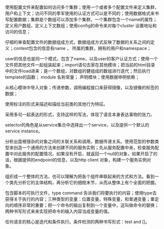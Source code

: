 使用配置文件来配置如何访问多个集群；使用一个或者多个配置文件来定义集群，用户和上下文；访问不同的季军使用的认证方式可以是不同的；使用数据格式来书写配置数据；集群是个数组可以添加多个集群，一个集群包含一个name的属性；定义用户数组，定义上下文数组；使用config的命令来对每个cluster 设置地址和访问的信息；

仔细的审查配置文件的数据组成方式，数据组成方式反映了数据的关系之间的定义；context包含的信息有name ， 所属的集群，拥有的用户和namespace；

user的信息也是同一个模式，包含了name，以及user的客户认证方式；使用一个文件把其他文件一起组装起来；import语句去家在其他模块；把当前的html目录中的文件load进来；是一个数组，对数组的健组成的数组进行迭代；然后执行template的函数； module 名称常量； 声明模块；使用数据申明依赖；

从核心模块中导入对象；传递参数，调用编程接口来获得镜像，以及镜像的标签的数据；

使用标注的形式来描述和描绘当前类的其他行为特征。


采用多句一起表达的形式，支持这样的写法，体现了语言本身表达事物的张力。

selector的角色是从service集合中选择出一个service，以及提供一个默认的service instance。

分析出盘根错杂的对象之间的关联关系和调用，数据传递关系。使用范型的参数类型来创造一个通用的方法来创建不同的服务实例；先从服务配置中来，检查服务配置中对此服务的配置情况，如果没有开启，就返回一个null的对象，如果开启了的话，根据提供的endpoint的信息，以及http client 对象，构建一个服务实例对象。

组织成一个整体的方法，也可以理解为把各个组件串联起来的方式和方法。看到一个类先分析它的主体结构，再分析它的细枝末节，从而从整体上有个全面的把握。

包含脚本的可执行文件，type command 告诉我们将要执行的内容；使用type去获得关于执行的内容；三种类型的变量：位置变量，特殊变量，和普通变量；重定向的顺序非常的重要；把一个命令的输出复制到一个变量中，这叫做命令的替换；两种书写形式来来实现把命令的输入内容当成变量的值。

任何语言的核心是迭代和条件执行。条件检测的两种书写形式：test and []。
